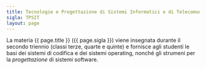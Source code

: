 ```yaml
---
title: Tecnologie e Progettazione di Sistemi Informatici e di Telecomunicazioni
sigla: TPSIT
layout: page
---
```


La materia {{ page.title }} ({{ page.sigla }}) viene insegnata durante il
secondo triennio (classi terze, quarte e quinte) e fornisce agli studenti
le basi dei sistemi di codifica e dei sistemi operating, nonché gli strumeni
per la *progettazione* di sistemi software.